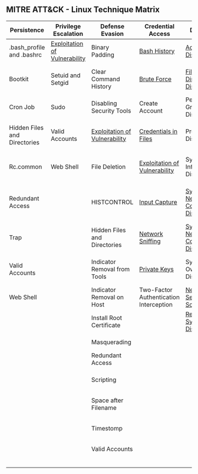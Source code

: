 ## MITRE ATT&CK - Linux Technique Matrix

| Persistence                  | Privilege Escalation                                                                              | Defense Evasion                                                                              | Credential Access                                                                              | Discovery                                                                                               | Lateral Movement                                                                                | Execution                | Collection                                                                               | Exfiltration                                  | Command and Control                                                       | 
|------------------------------|---------------------------------------------------------------------------------------------------|----------------------------------------------------------------------------------------------|------------------------------------------------------------------------------------------------|---------------------------------------------------------------------------------------------------------|-------------------------------------------------------------------------------------------------|--------------------------|------------------------------------------------------------------------------------------|-----------------------------------------------|---------------------------------------------------------------------------| 
| .bash_profile and .bashrc    | [Exploitation of Vulnerability](Techniques/Privilege_escalation/Exploitation_of_vulnerability.md) | Binary Padding                                                                               | [Bash History](Techniques/Credential_access/Bash_history.md)                                   | [Account Discovery](Techniques/Discovery/Account_discovery.md)                                          | Application Deployment Software                                                                 | Command-Line Interface   | Audio Capture                                                                            | Automated Exfiltration                        | [Commonly Used Port](Techniques/Command_and_control/Commonly_used_port.md)|
| Bootkit                      | Setuid and Setgid                                                                                 | Clear Command History                                                                        | [Brute Force](Techniques/Credential_access/Brute_force.md)                                     | [File and Directory Discovery](Techniques/Discovery/File_and_directory_discovery.md)                    | [Exploitation of Vulnerability](Techniques/Lateral_movement/Exploitation_of_vulnerability.md)   | Graphical User Interface | [Automated Collection](Techniques/Collection/Automated_collection.md)                    | Data Compressed                               | Communication Through Removable Media                                     | 
| Cron Job                     | Sudo                                                                                              | Disabling Security Tools                                                                     | Create Account                                                                                 | Permission Groups Discovery                                                                             | [Remote File Copy](Techniques/Lateral_movement/Remote_file_copy.md)                             | Scripting                | Clipboard Data                                                                           | Data Encrypted                                | Connection Proxy                                                          | 
| Hidden Files and Directories | Valid Accounts                                                                                    | [Exploitation of Vulnerability](Techniques/Defense_evasion/Exploitation_of_vulnerability.md) | [Credentials in Files](Techniques/Credential_access/Credentials_in_files.md)                   | Process Discovery                                                                                       | [Remote Services](Techniques/Lateral_movement/Remote_services.md)                               | Source                   | Data Staged                                                                              | Data Transfer Size Limits                     | Custom Command and Control Protocol                                       | 
| Rc.common                    | Web Shell                                                                                         | File Deletion                                                                                | [Exploitation of Vulnerability](Techniques/Credential_access/Exploitation_of_vulnerability.md) | System Information Discovery                                                                            | Third-party Software                                                                            | Space after Filename     | [Data from Local System](Techniques/Collection/Data_from_local_system.md)                | Exfiltration Over Alternative Protocol        | Custom Cryptographic Protocol                                             | 
| Redundant Access             |                                                                                                   | HISTCONTROL                                                                                  | [Input Capture](Techniques/Credential_access/Input_capture.md)                                 | [System Network Configuration Discovery](Techniques/Discovery/System_network_configuration_discovery.md)|                                                                                                 | Third-party Software     | [Data from Network Shared Drive](Techniques/Collection/Data_from_network_shared_drive.md)| Exfiltration Over Command and Control Channel | Data Encoding                                                             | 
| Trap                         |                                                                                                   | Hidden Files and Directories                                                                 | [Network Sniffing](Techniques/Credential_access/Network_sniffing.md)                           | [System Network Connections Discovery](Techniques/Discovery/System_network_connections_discovery.md)    |                                                                                                 | Trap                     | [Data from Removable Media](Techniques/Collection/Data_from_removable_media.md)          | Exfiltration Over Other Network Medium        | Data Obfuscation                                                          | 
| Valid Accounts               |                                                                                                   | Indicator Removal from Tools                                                                 | [Private Keys](Techniques/Credential_access/Private_keys.md)                                   | System Owner/User Discovery                                                                             |                                                                                                 |                          | [Input Capture](Techniques/Collection/Input_capture.md)                                  | Exfiltration Over Physical Medium             | Fallback Channels                                                         | 
| Web Shell                    |                                                                                                   | Indicator Removal on Host                                                                    | Two-Factor Authentication Interception                                                         | [Network Service Scanning](Techniques/Discovery/Network_service_scanning.md)                            |                                                                                                 |                          | Screen Capture                                                                           | Scheduled Transfer                            | Multi-Stage Channels                                                      | 
|                              |                                                                                                   | Install Root Certificate                                                                     |                                                                                                | [Remote System Discovery](Techniques/Discovery/Remote_system_discovery.md)                              |                                                                                                 |                          |                                                                                          |                                               | Multiband Communication                                                   | 
|                              |                                                                                                   | Masquerading                                                                                 |                                                                                                |                                                                                                         |                                                                                                 |                          |                                                                                          |                                               | Multilayer Encryption                                                     | 
|                              |                                                                                                   | Redundant Access                                                                             |                                                                                                |                                                                                                         |                                                                                                 |                          |                                                                                          |                                               | [Remote File Copy](Techniques/Command_and_control/Remote_file_copy.md)    | 
|                              |                                                                                                   | Scripting                                                                                    |                                                                                                |                                                                                                         |                                                                                                 |                          |                                                                                          |                                               | Standard Application Layer Protocol                                       |
|                              |                                                                                                   | Space after Filename                                                                         |                                                                                                |                                                                                                         |                                                                                                 |                          |                                                                                          |                                               | Standard Cryptographic Protocol                                           | 
|                              |                                                                                                   | Timestomp                                                                                    |                                                                                                |                                                                                                         |                                                                                                 |                          |                                                                                          |                                               | Standard Non-Application Layer Protocol                                   | 
|                              |                                                                                                   | Valid Accounts                                                                               |                                                                                                |                                                                                                         |                                                                                                 |                          |                                                                                          |                                               | Uncommonly Used Port                                                      | 
|                              |                                                                                                   |                                                                                              |                                                                                                |                                                                                                         |                                                                                                 |                          |                                                                                          |                                               | Web Service                                                               | 

